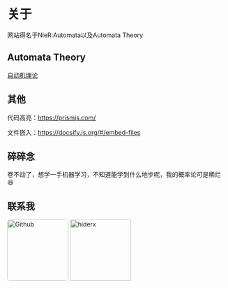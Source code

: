 # 关于
网站得名于NieR:Automata以及Automata Theory
## Automata Theory
[自动机理论](https://zh.wikipedia.org/wiki/%E8%87%AA%E5%8B%95%E6%A9%9F%E7%90%86%E8%AB%96)

## 其他
代码高亮：https://prismjs.com/

文件嵌入：https://docsify.js.org/#/embed-files

## 碎碎念
卷不动了，想学一手机器学习，不知道能学到什么地步呢，我的概率论可是稀烂😆

## 联系我
<div>
<a href="https://github.com/hiderx" target="_blank"><img src="https://avatars.githubusercontent.com/u/60884197" alt="Github" style="width:10em;height:10em;border-radius:5px"></a>
<img src="https://github-readme-stats.vercel.app/api?username=hiderx&show_icons=true&locale=en&theme=light" alt="hiderx"  style="height:10em"/>
</div>